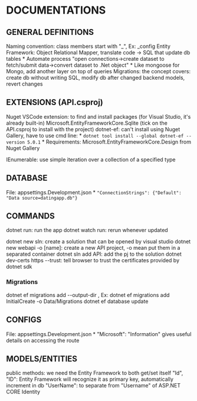 # DOCUMENTATIONS

## GENERAL DEFINITIONS

Naming convention: class members start with "_", Ex: _config
Entity Framework: Object Relational Mapper, translate code -> SQL that update db tables
    * Automate process "open connections->create dataset to fetch/submit data->convert dataset to .Net object"
    * Like mongoose for Mongo, add another layer on top of queries
Migrations: the concept covers: create db without writing SQL, modify db after changed backend models, revert changes

## EXTENSIONS (API.csproj) 

Nuget VSCode extension: to find and install packages (for Visual Studio, it's already built-in)
Microsoft.EntityFrameworkCore.Sqlite (tick on the API.csproj to install with the project)
dotnet-ef: can't install using Nuget Gallery, have to use cmd line: 
    * ```dotnet tool install --global dotnet-ef --version 5.0.1```
    * Requirements: Microsoft.EntityFrameworkCore.Design from Nuget Gallery
    
IEnumerable: use simple iteration over a collection of a specified type

## DATABASE 

File: appsettings.Development.json
    * ```"ConnectionStrings": {"Default": "Data source=datingapp.db"}``` 

## COMMANDS 
dotnet run: run the app
dotnet watch run: rerun whenever updated

dotnet new sln: create a solution that can be opened by visual studio
dotnet new webapi -o [name]: create a new API project, -o mean put them in a separated container
dotnet sln add API: add the pj to the solution
dotnet dev-certs https --trust: tell browser to trust the certificates provided by dotnet sdk

### Migrations
dotnet ef migrations add <NAME> --output-dir <PATH>, Ex: dotnet ef migrations add InitialCreate -o Data/Migrations
dotnet ef database update

## CONFIGS 

File: appsettings.Development.json
    * "Microsoft": "Information" gives useful details on accessing the route

## MODELS/ENTITIES 

public methods: we need the Entity Framework to both get/set itself
"Id", "ID": Entity Framework will recognize it as primary key, automatically increment in db
"UserName": to separate from "Username" of ASP.NET CORE Identity
